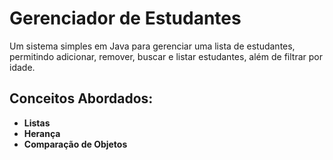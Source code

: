 # Gerenciador de Estudantes

Um sistema simples em Java para gerenciar uma lista de estudantes, permitindo adicionar, remover, buscar e listar estudantes, além de filtrar por idade.

## Conceitos Abordados:

- **Listas**
- **Herança**
- **Comparação de Objetos**
